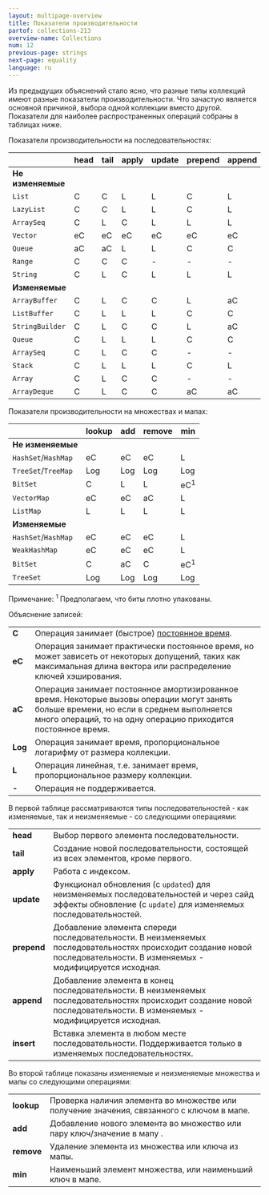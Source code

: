 ```yaml
---
layout: multipage-overview
title: Показатели производительности
partof: collections-213
overview-name: Collections
num: 12
previous-page: strings
next-page: equality
language: ru
---
```


Из предыдущих объяснений стало ясно, что разные типы коллекций имеют разные показатели производительности. Что зачастую является основной причиной, выбора одной коллекции вместо другой. Показатели для наиболее распространенных операций собраны в таблицах ниже.

Показатели производительности на последовательностях:

|               | head | tail | apply | update| prepend | append | insert |
| --------      | ---- | ---- | ----  | ----  | ----    | ----   | ----   |
| **Не изменяемые** |      |      |       |       |         |        |        |
| `List`        | C    | C    | L     | L     |  C      | L      |  -     |
| `LazyList`    | C    | C    | L     | L     |  C      | L      |  -     |
| `ArraySeq`    | C    | L    | C     | L     |  L      | L      |  -     |
| `Vector`      | eC   | eC   | eC    | eC    |  eC     | eC     |  -     |
| `Queue`       | aC   | aC   | L     | L     |  C      | C      |  -     |
| `Range`       | C    | C    | C     | -     |  -      | -      |  -     |
| `String`      | C    | L    | C     | L     |  L      | L      |  -     |
| **Изменяемые**   |      |      |       |       |         |        |        |
| `ArrayBuffer` | C    | L    | C     | C     |  L      | aC     |  L     |
| `ListBuffer`  | C    | L    | L     | L     |  C      | C      |  L     |
|`StringBuilder`| C    | L    | C     | C     |  L      | aC     |  L     |
| `Queue`       | C    | L    | L     | L     |  C      | C      |  L     |
| `ArraySeq`    | C    | L    | C     | C     |  -      | -      |  -     |
| `Stack`       | C    | L    | L     | L     |  C      | L      |  L     |
| `Array`       | C    | L    | C     | C     |  -      | -      |  -     |
| `ArrayDeque`  | C    | L    | C     | C     |  aC     | aC     |  L     |

Показатели производительности на множествах и мапах:

|                    | lookup | add | remove | min           |
| --------           | ----   | ---- | ----  | ----          |
| **Не изменяемые**      |        |      |       |               |
| `HashSet`/`HashMap`| eC     | eC   | eC    | L             |
| `TreeSet`/`TreeMap`| Log    | Log  | Log   | Log           |
| `BitSet`           | C      | L    | L     | eC<sup>1</sup>|
| `VectorMap`        | eC     | eC   | aC    | L             |
| `ListMap`          | L      | L    | L     | L             |
| **Изменяемые**        |        |      |       |               |
| `HashSet`/`HashMap`| eC     | eC   | eC    | L             |
| `WeakHashMap`      | eC     | eC   | eC    | L             |
| `BitSet`           | C      | aC   | C     | eC<sup>1</sup>|
| `TreeSet`          | Log    | Log  | Log   | Log           |

Примечание: <sup>1</sup> Предполагаем, что биты плотно упакованы.

Объяснение записей:

|     |                                           |
| --- | ----                                      |
| **C**   | Операция занимает (быстрое) [постоянное время](https://ru.wikipedia.org/wiki/%D0%92%D1%80%D0%B5%D0%BC%D0%B5%D0%BD%D0%BD%D0%B0%D1%8F_%D1%81%D0%BB%D0%BE%D0%B6%D0%BD%D0%BE%D1%81%D1%82%D1%8C_%D0%B0%D0%BB%D0%B3%D0%BE%D1%80%D0%B8%D1%82%D0%BC%D0%B0). |
| **eC**  | Операция занимает практически постоянное время, но может зависеть от некоторых допущений, таких как максимальная длина вектора или распределение ключей хэширования.|
| **aC**  | Операция занимает постоянное амортизированное время. Некоторые вызовы операции могут занять больше времени, но если в среднем выполняется много операций, то на одну операцию приходится постоянное время. |
| **Log** | Операция занимает время, пропорциональное логарифму от размера коллекции.|
| **L**   | Операция линейная, т.е. занимает время, пропорциональное размеру коллекции.|
| **-**   | Операция не поддерживается. |

В первой таблице рассматриваются типы последовательностей - как изменяемые, так и неизменяемые - со следующими операциями:

|     |                                                     |
| --- | ----                                                |
| **head**   | Выбор первого элемента последовательности. |
| **tail**   | Создание новой последовательности, состоящей из всех элементов, кроме первого. |
| **apply**  | Работа с индексом. |
| **update** | Функционал обновления (с `updated`) для неизменяемых последовательностей и через сайд эффекты обновление (с `update`) для изменяемых последовательностей. 
| **prepend**| Добавление элемента спереди последовательности. В неизменяемых последовательностях происходит создание новой последовательности. В изменяемых - модифицируется исходная. |
| **append** | Добавление элемента в конец последовательности. В неизменяемых последовательностях происходит создание новой последовательности. В изменяемых - модифицируется исходная. |
| **insert** | Вставка элемента в любом месте последовательности. Поддерживается только в изменяемых последовательностях.  |

Во второй таблице показаны изменяемые и неизменяемые множества и мапы со следующими операциями:

|     |                                                     |
| --- | ----                                                |
| **lookup** | Проверка наличия элемента во множестве или получение значения, связанного с ключом в мапе. |
| **add**    | Добавление нового элемента во множество или пару ключ/значение в мапу . |
| **remove** | Удаление элемента из множества или ключа из мапы. |
| **min**    | Наименьший элемент множества, или наименьший ключ в мапе.  |
